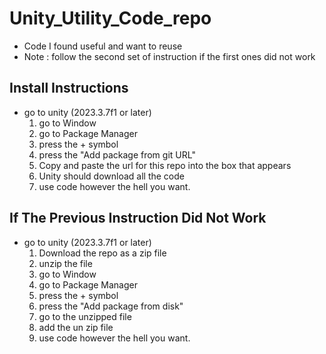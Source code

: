 # Unity_Utility_Code_repo

  - Code I found useful and want to reuse 
  - Note : follow the second set of instruction if the first ones did not work

## Install Instructions 

  - go to unity (2023.3.7f1 or later) 
    1. go to Window
    2. go to Package Manager
    3. press the + symbol
    4. press the "Add package from git URL"
    5. Copy and paste the url for this repo into the box that appears 
    6. Unity should download all the code 
    7. use code however the hell you want.

## If The Previous Instruction Did Not Work

  - go to unity (2023.3.7f1 or later) 
    1. Download the repo as a zip file
    2. unzip the file
    3. go to Window 
    4. go to Package Manager
    5. press the + symbol
    6. press the "Add package from disk"
    7. go to the unzipped file 
    8. add the un zip file
    9. use code however the hell you want.
